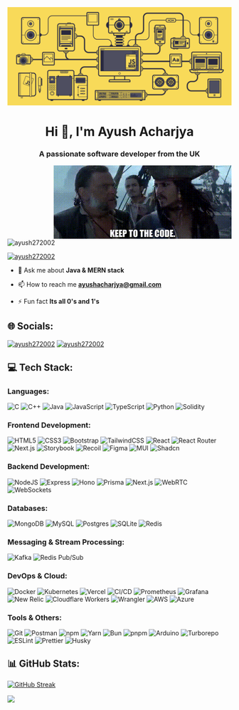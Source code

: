 ![MasterHead](https://github.com/Ayush272002/Ayush272002/blob/main/github_banner.gif)

<h1 align="center">Hi 👋, I'm Ayush Acharjya</h1>
<h3 align="center">A passionate software developer from the UK</h3>
<img align="right" alt="just a casual image" width="400" src="https://github.com/Ayush272002/Ayush272002/blob/main/github_image.gif">

<p align="left"> <img src="https://komarev.com/ghpvc/?username=ayush272002&label=Profile%20views&color=0e75b6&style=flat" alt="ayush272002" /> </p>

<p align="left"> <a href="https://twitter.com/ayush272002" target="blank"><img src="https://img.shields.io/twitter/follow/ayush272002?logo=twitter&style=for-the-badge" alt="ayush272002" /></a> </p>

- 💬 Ask me about **Java & MERN stack**

- 📫 How to reach me **ayushacharjya@gmail.com**

- ⚡ Fun fact **Its all 0's and 1's**

## 🌐 Socials:
<p align="left">
<a href="https://twitter.com/ayush272002" target="blank"><img align="center" src="https://raw.githubusercontent.com/rahuldkjain/github-profile-readme-generator/master/src/images/icons/Social/twitter.svg" alt="ayush272002" height="30" width="40" /></a>
<a href="https://instagram.com/ayush272002" target="blank"><img align="center" src="https://raw.githubusercontent.com/rahuldkjain/github-profile-readme-generator/master/src/images/icons/Social/instagram.svg" alt="ayush272002" height="30" width="40" /></a>
</p>

## 💻 Tech Stack: 
### Languages:
![C](https://img.shields.io/badge/C-00599C?style=for-the-badge&logo=c&logoColor=white) 
![C++](https://img.shields.io/badge/C++-00599C?style=for-the-badge&logo=c%2B%2B&logoColor=white) 
![Java](https://img.shields.io/badge/java-%23ED8B00.svg?style=for-the-badge&logo=openjdk&logoColor=white) 
![JavaScript](https://img.shields.io/badge/javascript-%23323330.svg?style=for-the-badge&logo=javascript&logoColor=%23F7DF1E) 
![TypeScript](https://img.shields.io/badge/typescript-%23007ACC.svg?style=for-the-badge&logo=typescript&logoColor=white) 
![Python](https://img.shields.io/badge/python-3670A0?style=for-the-badge&logo=python&logoColor=ffdd54) 
![Solidity](https://img.shields.io/badge/Solidity-%23363636.svg?style=for-the-badge&logo=solidity&logoColor=white)

### Frontend Development:
![HTML5](https://img.shields.io/badge/html5-%23E34F26.svg?style=for-the-badge&logo=html5&logoColor=white) 
![CSS3](https://img.shields.io/badge/css3-%231572B6.svg?style=for-the-badge&logo=css3&logoColor=white) 
![Bootstrap](https://img.shields.io/badge/bootstrap-%23563D7C.svg?style=for-the-badge&logo=bootstrap&logoColor=white) 
![TailwindCSS](https://img.shields.io/badge/tailwindcss-%2338B2AC.svg?style=for-the-badge&logo=tailwind-css&logoColor=white) 
![React](https://img.shields.io/badge/react-%2320232a.svg?style=for-the-badge&logo=react&logoColor=%2361DAFB) 
![React Router](https://img.shields.io/badge/React_Router-CA4245?style=for-the-badge&logo=react-router&logoColor=white) 
![Next.js](https://img.shields.io/badge/Next.js-000000?style=for-the-badge&logo=nextdotjs&logoColor=white) 
![Storybook](https://img.shields.io/badge/storybook-%23FF4785.svg?style=for-the-badge&logo=storybook&logoColor=white)
![Recoil](https://img.shields.io/badge/Recoil-%2374c0fc.svg?style=for-the-badge&logo=recoil&logoColor=white) 
![Figma](https://img.shields.io/badge/Figma-%23F24E1E.svg?style=for-the-badge&logo=figma&logoColor=white) 
![MUI](https://img.shields.io/badge/MUI-%230081CB.svg?style=for-the-badge&logo=mui&logoColor=white) 
![Shadcn](https://img.shields.io/badge/Shadcn-%23000000.svg?style=for-the-badge&logo=shadcn&logoColor=white) 

### Backend Development:
![NodeJS](https://img.shields.io/badge/node.js-6DA55F?style=for-the-badge&logo=node.js&logoColor=white) 
![Express](https://img.shields.io/badge/express-%23404d59.svg?style=for-the-badge&logo=express&logoColor=%2361DAFB) 
![Hono](https://img.shields.io/badge/Hono-%23000000.svg?style=for-the-badge&logo=deno&logoColor=white) 
![Prisma](https://img.shields.io/badge/Prisma-2D3748?style=for-the-badge&logo=prisma&logoColor=white) 
![Next.js](https://img.shields.io/badge/Next.js-000000?style=for-the-badge&logo=nextdotjs&logoColor=white) 
![WebRTC](https://img.shields.io/badge/WebRTC-%23F8F9FA.svg?style=for-the-badge&logo=webrtc&logoColor=black) 
![WebSockets](https://img.shields.io/badge/WebSockets-%23000000.svg?style=for-the-badge&logo=websockets&logoColor=white) 

### Databases:
![MongoDB](https://img.shields.io/badge/MongoDB-%234ea94b.svg?style=for-the-badge&logo=mongodb&logoColor=white) 
![MySQL](https://img.shields.io/badge/mysql-%2300f.svg?style=for-the-badge&logo=mysql&logoColor=white) 
![Postgres](https://img.shields.io/badge/postgres-%23316192.svg?style=for-the-badge&logo=postgresql&logoColor=white) 
![SQLite](https://img.shields.io/badge/sqlite-%2307405e.svg?style=for-the-badge&logo=sqlite&logoColor=white) 
![Redis](https://img.shields.io/badge/redis-%23DC382D.svg?style=for-the-badge&logo=redis&logoColor=white)

### Messaging & Stream Processing:
![Kafka](https://img.shields.io/badge/kafka-%23231F20.svg?style=for-the-badge&logo=apache-kafka&logoColor=white)
![Redis Pub/Sub](https://img.shields.io/badge/redis%20pub--sub-%23DC382D.svg?style=for-the-badge&logo=redis&logoColor=white)

### DevOps & Cloud:
![Docker](https://img.shields.io/badge/docker-%230db7ed.svg?style=for-the-badge&logo=docker&logoColor=white) 
![Kubernetes](https://img.shields.io/badge/kubernetes-%23326ce5.svg?style=for-the-badge&logo=kubernetes&logoColor=white) 
![Vercel](https://img.shields.io/badge/vercel-%23000000.svg?style=for-the-badge&logo=vercel&logoColor=white) 
![CI/CD](https://img.shields.io/badge/CI%2FCD-%230A0FFF.svg?style=for-the-badge&logo=githubactions&logoColor=white) 
![Prometheus](https://img.shields.io/badge/Prometheus-E6522C?style=for-the-badge&logo=Prometheus&logoColor=white) 
![Grafana](https://img.shields.io/badge/grafana-F46800?style=for-the-badge&logo=grafana&logoColor=white) 
![New Relic](https://img.shields.io/badge/New%20Relic-%23007BC1.svg?style=for-the-badge&logo=newrelic&logoColor=white) 
![Cloudflare Workers](https://img.shields.io/badge/Cloudflare_Workers-F38020?style=for-the-badge&logo=cloudflare&logoColor=white) 
![Wrangler](https://img.shields.io/badge/Wrangler-F38020?style=for-the-badge&logo=cloudflare&logoColor=white) 
![AWS](https://img.shields.io/badge/AWS-%23232F3E.svg?style=for-the-badge&logo=amazonaws&logoColor=white) 
![Azure](https://img.shields.io/badge/Azure-%23007ACC.svg?style=for-the-badge&logo=microsoftazure&logoColor=white) 

### Tools & Others:
![Git](https://img.shields.io/badge/Git-%23F05032.svg?style=for-the-badge&logo=git&logoColor=white) 
![Postman](https://img.shields.io/badge/Postman-FF6C37?style=for-the-badge&logo=postman&logoColor=white) 
![npm](https://img.shields.io/badge/npm-%23000000.svg?style=for-the-badge&logo=npm&logoColor=white) 
![Yarn](https://img.shields.io/badge/yarn-%232C8EBB.svg?style=for-the-badge&logo=yarn&logoColor=white) 
![Bun](https://img.shields.io/badge/Bun-%23000000.svg?style=for-the-badge&logo=bun&logoColor=white) 
![pnpm](https://img.shields.io/badge/pnpm-%232C8EBB.svg?style=for-the-badge&logo=pnpm&logoColor=white) 
![Arduino](https://img.shields.io/badge/Arduino-00979D?style=for-the-badge&logo=arduino&logoColor=white) 
![Turborepo](https://img.shields.io/badge/Turborepo-%231E2A36.svg?style=for-the-badge&logo=turborepo&logoColor=white) 
![ESLint](https://img.shields.io/badge/ESLint-%234B32C3.svg?style=for-the-badge&logo=eslint&logoColor=white)
![Prettier](https://img.shields.io/badge/Prettier-%23F7B93E.svg?style=for-the-badge&logo=prettier&logoColor=white)
![Husky](https://img.shields.io/badge/Husky-%233d1f65.svg?style=for-the-badge&logo=husky&logoColor=white) 



## 📊 GitHub Stats:

<!--[![Trophies](https://github-profile-trophy.vercel.app/?username=Ayush272002&theme=onedark&no-bg=false&count_private=true)](https://github.com/Ayush272002/Ayush272002)-->

<!--<img align="center" src="https://github-readme-streak-stats.herokuapp.com/?user=ayush272002&theme=midnight-purple" alt="couldn't load there might be a problem in the server" />-->
[![GitHub Streak](https://streak-stats.demolab.com/?user=ayush272002&theme=midnight-purple)](https://git.io/streak-stats)

<!--<p>&nbsp;<img align="center" src="https://github-readme-stats.vercel.app/api?username=ayush272002&show_icons=true&locale=en&theme=midnight-purple" alt="ayush272002" /></p>-->

<!--![My GitHub Language Stats](https://github-readme-stats.vercel.app/api/top-langs/?username=ayush272002&langs_count=5&theme=midnight-purple)-->
<img align="center" src="https://github-readme-stats.vercel.app/api/top-langs/?username=ayush272002&theme=midnight-purple&layout=compact&langs_count=10"/><br><br>
<!--![LeetCode Stats](https://leetcard.jacoblin.cool/Ayush272002?theme=dark&font=Fira%20Mono&ext=heatmap)-->
<!--![LeetCode Stats](https://leetcard.jacoblin.cool/ayushacharjya?theme=dark&font=Fira%20Mono&ext=contest)-->




